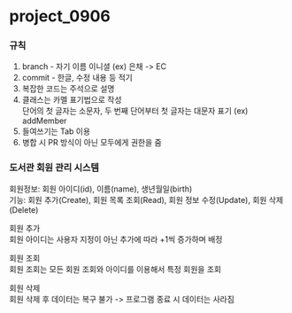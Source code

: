 # project_0906

### 규칙
1. branch - 자기 이름 이니셜 (ex) 은채 -> EC
2. commit - 한글, 수정 내용 등 적기
3. 복잡한 코드는 주석으로 설명
4. 클래스는 카멜 표기법으로 작성
<br/>단어의 첫 글자는 소문자, 두 번째 단어부터 첫 글자는 대문자 표기 (ex) addMember
5. 들여쓰기는 Tab 이용
6. 병합 시 PR 방식이 아닌 모두에게 권한을 줌

### 도서관 회원 관리 시스템
회원정보: 회원 아이디(id), 이름(name), 생년월일(birth)
<br/>
기능: 회원 추가(Create), 회원 목록 조회(Read), 회원 정보 수정(Update), 회원 삭제(Delete)
<br/>

회원 추가<br/>
회원 아이디는 사용자 지정이 아닌 추가에 따라 +1씩 증가하며 배정

회원 조회<br/>
회원 조회는 모든 회원 조회와 아이디를 이용해서 특정 회원을 조회

회원 삭제<br/>
회원 삭제 후 데이터는 복구 불가 -> 프로그램 종료 시 데이터는 사라짐
